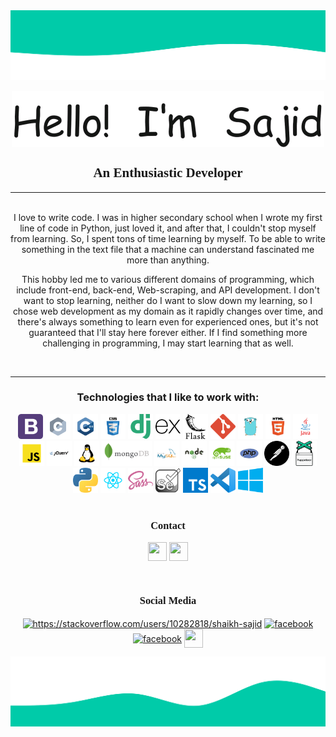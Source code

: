 <img src="https://raw.githubusercontent.com/shaikhsajid1111/shaikhsajid1111/master/upper_wave.svg">
<p align="center">
<img src="https://github.com/shaikhsajid1111/shaikhsajid1111/blob/master/greeting.gif" align="center" >

<h2 align="center" style="font-family: 'Verdana';">An Enthusiastic Developer</h2>
<hr>
<div>
  <p align="center" >
    <br>I love to write code. I was in higher secondary school when I wrote my first line of code in Python, just loved it, and after that, I couldn't stop myself from learning. So, I spent tons of time learning by myself. To be able to write something in the text file that a machine can understand fascinated me more than anything. 
</p>
  <p align="center">
This hobby led me to various different domains of programming, which include front-end, back-end, Web-scraping, and API development. I don't want to stop learning, neither do I want to slow down my learning, so I chose web development as my domain as it rapidly changes over time, and there's always something to learn even for experienced ones, but it's not guaranteed that I'll stay here forever either. If I find something more challenging in programming, I may start learning that as well.  
    </p><br/>
  </div>
  <hr>
<div>
<h3 align="center">Technologies that I like to work with: </h3></center>

  <center>
    <div align="center">
<img  height="40" alt="Bootstrap Framework" src="bootstrap.svg">
<img  height="40" alt="C language" src="c.svg">
<img  height="40" alt="C++ Language" src="cpp.svg">
<img  height="40" alt="Cascading Style Sheet" src="css.svg">
<img  height="40" alt="Django Framework" src="django.svg">
<img  height="40" alt="Express Framework" src="express.svg">
<img  height="40" alt="Flask Framework" src="flask.svg">
<img  height="40" alt="Git Version Control System" src="git.svg">
<img  height="40" alt="Golang Programming Language" src="golang.svg">
<img  height="40" alt="Hyper Text Markup Language" src="html.svg">
<img  height="40" alt="Java PRogramming Language" src="java.svg">
<img  height="40" alt="Javascript programming language" src="javascript.svg">
<img  height="40" alt="jQuery Library" src="jquery.svg">
<img  height="40" alt="Linux Systems" src="linux.svg">
<img  height="40" alt="mongoDB Database" src="mongodb.svg">
<img  height="40" alt="MySQL Database" src="mysql.svg">
<img  height="40" alt="Node.js JS environment" src="node.svg">
<img  height="40" alt="Opensuse Linux Distribution" src="opensuse.svg">
<img  height="40" alt="PHP Programming Language" src="php.svg">
<img  height="40" alt="API testing tool" src="postman.svg">
<img  height="40" alt="Automation Framework" src="puppeteer.svg">
<img  height="40" alt="Python Programming Language" src="python.svg">
<img  height="40" alt="JS library" src="react.svg">
<img  height="40" alt="CSS pre-processor" src="sass.svg">
<img  height="40" alt="Automation Framework" src="selenium.svg">
<img  height="40" alt="Typescript Programming Language" src="typescript.svg">
<img  height="40" alt="Code Editor" src="vscode.svg">
<img  height="40" alt="windows OS" src="windows.svg">
      </div>
</center>
</div>
<br>
<h3 align="center" style="font-family: 'Ubuntu';"> Contact </h3>
<p align="center">
<!--gmail-->
<a href="mailto:shaikhsajid11112000@gmail.com"><img src="https://upload.wikimedia.org/wikipedia/commons/7/7e/Gmail_icon_%282020%29.svg" align="center" height="30" width="30" /></a>
<!--gmail ends-->
<!--linkedin starts-->
<a href="https://in.linkedin.com/in/shaikhsajid1111"><img src="https://content.linkedin.com/content/dam/me/business/en-us/amp/brand-site/v2/bg/LI-Bug.svg.original.svg" align="center" height="30" width="30" /></a>
<!--linkedin ends-->
</p>
<br>

<h3 align="center" style="font-family: 'Ubuntu';"> Social Media </h3>
<p align="center">
<a href="https://instagram.com/shaikhsajid1111" target="_blank"><img align="center" src="https://upload.wikimedia.org/wikipedia/commons/1/13/CIS-A2K_Instagram_Icon_%28Pink%29.svg" alt="https://stackoverflow.com/users/10282818/shaikh-sajid" height="30" width="30" /></a>
<a href="https://facebook.com/shaikhsajid1111"><img align="center" src="https://upload.wikimedia.org/wikipedia/commons/5/51/Facebook_f_logo_%282019%29.svg" alt="facebook" height="30" width="30"/></a>
<a href="https://twitter.com/shaikhsajid1111"><img align="center" src="https://seeklogo.net/wp-content/uploads/2016/11/twitter-icon-circle-blue-logo-preview.png" alt="facebook" height="30" width="30" /></a>
<a href="https://dev.to/shaikhsajid1111"><img src="https://d2fltix0v2e0sb.cloudfront.net/dev-rainbow.svg" align="center" height="30" width="30" /></a>

</p>

<img src="https://raw.githubusercontent.com/shaikhsajid1111/shaikhsajid1111/master/lower_wave.svg"/>


